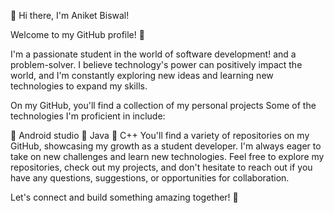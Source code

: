 👋 Hi there, I'm Aniket Biswal!

Welcome to my GitHub profile! 🌟

I'm a passionate student in the world of software development! and a problem-solver. 
I believe technology's power can positively impact the world, and I'm constantly exploring new ideas and learning new technologies to expand my skills.

On my GitHub, you'll find a collection of my personal projects
Some of the technologies I'm proficient in include:

🔹 Android studio
🔹 Java
🔹 C++
You'll find a variety of repositories on my GitHub, showcasing my growth as a student developer.
I'm always eager to take on new challenges and learn new technologies. Feel free to explore my repositories, check out my projects, and don't hesitate to reach out if you have any questions, suggestions, or opportunities for collaboration.

Let's connect and build something amazing together! 🚀
